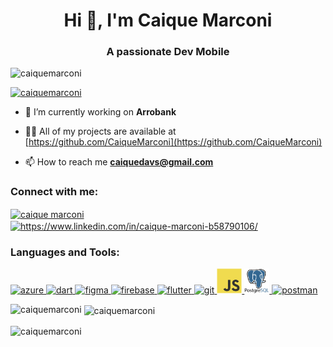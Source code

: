 <h1 align="center">Hi 👋, I'm Caique Marconi</h1>
<h3 align="center">A passionate Dev Mobile</h3>

<p align="left"> <img src="https://komarev.com/ghpvc/?username=caiquemarconi&label=Profile%20views&color=0e75b6&style=flat" alt="caiquemarconi" /> </p>

<p align="left"> <a href="https://github.com/ryo-ma/github-profile-trophy"><img src="https://github-profile-trophy.vercel.app/?username=caiquemarconi" alt="caiquemarconi" /></a> </p>

- 🔭 I’m currently working on **Arrobank**

- 👨‍💻 All of my projects are available at [https://github.com/CaiqueMarconi](https://github.com/CaiqueMarconi)

- 📫 How to reach me **caiquedavs@gmail.com**

<h3 align="left">Connect with me:</h3>
<p align="left">
<a href="https://dev.to/caique marconi" target="blank"><img align="center" src="https://raw.githubusercontent.com/rahuldkjain/github-profile-readme-generator/master/src/images/icons/Social/devto.svg" alt="caique marconi" height="30" width="40" /></a>
<a href="https://linkedin.com/in/https://www.linkedin.com/in/caique-marconi-b58790106/" target="blank"><img align="center" src="https://raw.githubusercontent.com/rahuldkjain/github-profile-readme-generator/master/src/images/icons/Social/linked-in-alt.svg" alt="https://www.linkedin.com/in/caique-marconi-b58790106/" height="30" width="40" /></a>
</p>

<h3 align="left">Languages and Tools:</h3>
<p align="left"> <a href="https://azure.microsoft.com/en-in/" target="_blank" rel="noreferrer"> <img src="https://www.vectorlogo.zone/logos/microsoft_azure/microsoft_azure-icon.svg" alt="azure" width="40" height="40"/> </a> <a href="https://dart.dev" target="_blank" rel="noreferrer"> <img src="https://www.vectorlogo.zone/logos/dartlang/dartlang-icon.svg" alt="dart" width="40" height="40"/> </a> <a href="https://www.figma.com/" target="_blank" rel="noreferrer"> <img src="https://www.vectorlogo.zone/logos/figma/figma-icon.svg" alt="figma" width="40" height="40"/> </a> <a href="https://firebase.google.com/" target="_blank" rel="noreferrer"> <img src="https://www.vectorlogo.zone/logos/firebase/firebase-icon.svg" alt="firebase" width="40" height="40"/> </a> <a href="https://flutter.dev" target="_blank" rel="noreferrer"> <img src="https://www.vectorlogo.zone/logos/flutterio/flutterio-icon.svg" alt="flutter" width="40" height="40"/> </a> <a href="https://git-scm.com/" target="_blank" rel="noreferrer"> <img src="https://www.vectorlogo.zone/logos/git-scm/git-scm-icon.svg" alt="git" width="40" height="40"/> </a> <a href="https://developer.mozilla.org/en-US/docs/Web/JavaScript" target="_blank" rel="noreferrer"> <img src="https://raw.githubusercontent.com/devicons/devicon/master/icons/javascript/javascript-original.svg" alt="javascript" width="40" height="40"/> </a> <a href="https://www.postgresql.org" target="_blank" rel="noreferrer"> <img src="https://raw.githubusercontent.com/devicons/devicon/master/icons/postgresql/postgresql-original-wordmark.svg" alt="postgresql" width="40" height="40"/> </a> <a href="https://postman.com" target="_blank" rel="noreferrer"> <img src="https://www.vectorlogo.zone/logos/getpostman/getpostman-icon.svg" alt="postman" width="40" height="40"/> </a> </p>

<p><img align="left" src="https://github-readme-stats.vercel.app/api/top-langs?username=caiquemarconi&show_icons=true&locale=en&layout=compact" alt="caiquemarconi" /></p>

<p>&nbsp;<img align="center" src="https://github-readme-stats.vercel.app/api?username=caiquemarconi&show_icons=true&locale=en" alt="caiquemarconi" /></p>

<p><img align="center" src="https://github-readme-streak-stats.herokuapp.com/?user=caiquemarconi&" alt="caiquemarconi" /></p>
